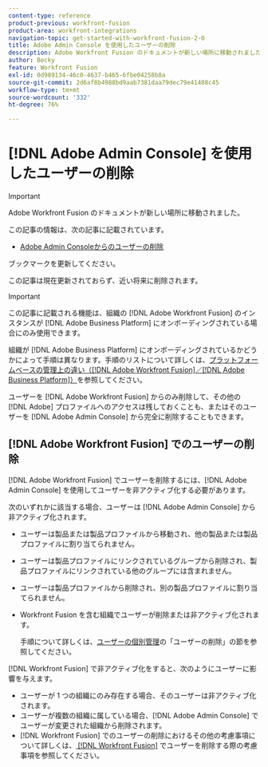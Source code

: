 ```yaml
---
content-type: reference
product-previous: workfront-fusion
product-area: workfront-integrations
navigation-topic: get-started-with-workfront-fusion-2-0
title: Adobe Admin Console を使用したユーザーの削除
description: Adobe Workfront Fusion のドキュメントが新しい場所に移動されました。 この記事は廃止されましたが、この機能を説明する新しい記事へのリンクが含まれています。
author: Becky
feature: Workfront Fusion
exl-id: 0d989134-46c0-4637-b465-6fbe04258b8a
source-git-commit: 2d6af8b4988bd9aab7381daa79dec79e41408c45
workflow-type: tm+mt
source-wordcount: '332'
ht-degree: 76%

---
```


# [!DNL Adobe Admin Console] を使用したユーザーの削除

>[!IMPORTANT]
>
>Adobe Workfront Fusion のドキュメントが新しい場所に移動されました。
>
>この記事の情報は、次の記事に記載されています。
>
>* [Adobe Admin Consoleからのユーザーの削除 ](https://experienceleague.adobe.com/docs/workfront-fusion/using/set-up-and-manage-fusion/set-up-and-manage-orgs-and-teams/manage-users-and-teams/delete-users-admin-console.html)
>
>ブックマークを更新してください。
>
>この記事は現在更新されておらず、近い将来に削除されます。

>[!IMPORTANT]
>
>この記事に記載される機能は、組織の [!DNL Adobe Workfront Fusion] のインスタンスが [!DNL Adobe Business Platform] にオンボーディングされている場合にのみ使用できます。
>
>組織が [!DNL Adobe Business Platform] にオンボーディングされているかどうかによって手順は異なります。手順のリストについて詳しくは、[プラットフォームベースの管理上の違い（[!DNL Adobe Workfront Fusion]／[!DNL Adobe Business Platform]）](../../workfront-fusion/fusion-in-admin-console/fusion-adobe-admin-console.md)を参照してください。

ユーザーを [!DNL Adobe Workfront Fusion] からのみ削除して、その他の [!DNL Adobe] プロファイルへのアクセスは残しておくことも、またはそのユーザーを [!DNL Adobe Admin Console] から完全に削除することもできます。

## [!DNL Adobe Workfront Fusion] でのユーザーの削除

[!DNL Adobe Workfront Fusion] でユーザーを削除するには、[!DNL Adobe Admin Console] を使用してユーザーを非アクティブ化する必要があります。

次のいずれかに該当する場合、ユーザーは [!DNL Adobe Admin Console] から非アクティブ化されます。

* ユーザーは製品または製品プロファイルから移動され、他の製品または製品プロファイルに割り当てられません。
* ユーザーは製品プロファイルにリンクされているグループから削除され、製品プロファイルにリンクされている他のグループには含まれません。
* ユーザーは製品プロファイルから削除され、別の製品プロファイルに割り当てられません。
* Workfront Fusion を含む組織でユーザーが削除または非アクティブ化されます。

  手順について詳しくは、[ユーザーの個別管理](https://helpx.adobe.com/jp/enterprise/using/manage-users-individually.html)の「ユーザーの削除」の節を参照してください。

[!DNL Workfront Fusion] で非アクティブ化をすると、次のようにユーザーに影響を与えます。

* ユーザーが 1 つの組織にのみ存在する場合、そのユーザーは非アクティブ化されます。
* ユーザーが複数の組織に属している場合、[!DNL Adobe Admin Console] でユーザーが変更された組織から削除されます。
* [!DNL Workfront Fusion] でのユーザーの削除におけるその他の考慮事項について詳しくは、[ [!DNL Workfront Fusion]](../../workfront-fusion/organizations/manage-fusion-users.md#consider) でユーザーを削除する際の考慮事項を参照してください。
